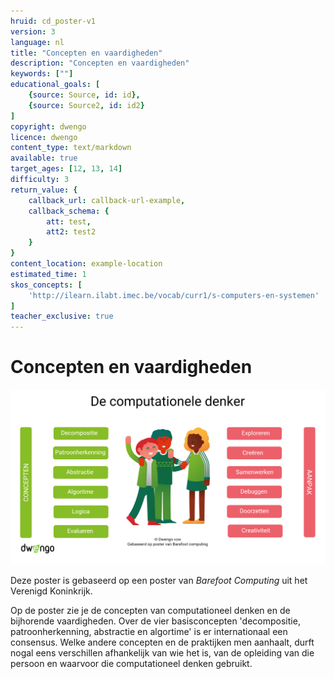 ```yaml
---
hruid: cd_poster-v1
version: 3
language: nl
title: "Concepten en vaardigheden"
description: "Concepten en vaardigheden"
keywords: [""]
educational_goals: [
    {source: Source, id: id}, 
    {source: Source2, id: id2}
]
copyright: dwengo
licence: dwengo
content_type: text/markdown
available: true
target_ages: [12, 13, 14]
difficulty: 3
return_value: {
    callback_url: callback-url-example,
    callback_schema: {
        att: test,
        att2: test2
    }
}
content_location: example-location
estimated_time: 1
skos_concepts: [
    'http://ilearn.ilabt.imec.be/vocab/curr1/s-computers-en-systemen'
]
teacher_exclusive: true
---
```


# Concepten en vaardigheden

![](embed/poster.png "poster")
  
Deze poster is gebaseerd op een poster van *Barefoot Computing* uit het Verenigd Koninkrijk. 

Op de poster zie je de concepten van computationeel denken en de bijhorende vaardigheden. Over de vier basisconcepten 'decompositie, patroonherkenning, abstractie en algortime' is er internationaal een consensus. Welke andere concepten en de praktijken men aanhaalt, durft nogal eens verschillen afhankelijk van wie het is, van de opleiding van die persoon en waarvoor die computationeel denken gebruikt. 
